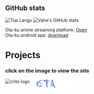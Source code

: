 
## GitHub stats
![Top Langs](https://github-readme-stats.vercel.app/api/top-langs/?username=w33bvGL&layout=compact&theme=dark&langs_count=20)
![Vahe's GitHub stats](https://github-readme-stats.vercel.app/api?username=w33bvGL&show_icons=true&theme=dark)

Ota-ku anime streaming platform: [Open](https://ota-ku.ru)
<br>
Ota-ku android app: [download](https://drive.google.com/file/d/1pSBomwCx-Sq-K9QF_dfJpEK_sZdlnaCM/view?usp=sharing)

# Projects

### click on the image to view the site
<div style="display: flex; gap: 20px;">

  <a href="https://w33bvgl.github.io/Crito/" style="text-decoration: none;">
    <img src="https://w33bvgl.github.io/Crito/img/Logo.png" alt="crito logo" style="width: 120px;">
  </a>
    <a href="https://w33bvgl.github.io/Crito/" style="text-decoration: none;">
    <img src="https://github.com/KU-OTA-KU/Ota-ku-Nuxt/blob/main/public/ota-kashima/ota-ku-kashima.png" alt="crito logo" style="width: 120px;">
  </a>
</div>

